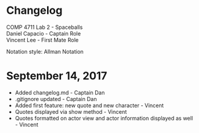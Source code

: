 # Changelog 

COMP 4711 Lab 2 - Spaceballs  
Daniel Capacio - Captain Role  
Vincent Lee - First Mate Role  

Notation style: Allman Notation  

# September 14, 2017  

* Added changelog.md - Captain Dan
* .gitignore updated - Captain Dan
* Added first feature: new quote and new character - Vincent
* Quotes displayed via show method - Vincent 
* Quotes formatted on actor view and actor information displayed as well - Vincent
